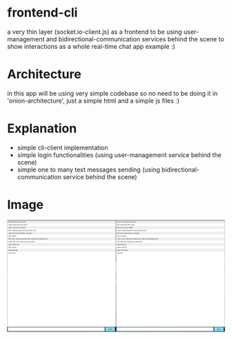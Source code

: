 # frontend-cli

a very thin layer (socket.io-client.js) as a frontend to be using user-management and bidirectional-communication services behind the scene to show interactions as a whole real-time chat app example :)

# Architecture

in this app will be using very simple codebase so no need to be doing it in 'onion-architecture', just a simple html and a simple js files :)

# Explanation

- simple cli-client implementation
- simple login functionalities (using user-management service behind the scene)
- simple one to many text messages sending (using bidirectional-communication service behind the scene)

# Image

![conversation](conversations.png)
